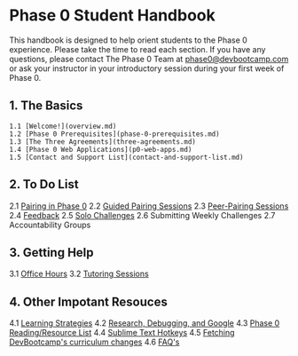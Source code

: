 # Phase 0 Student Handbook


This handbook is designed to help orient students to the Phase 0 experience. Please take the time to read each section. If you have any questions, please contact The Phase 0 Team at [phase0@devbootcamp.com](mailto:phase0@devbootcamp.com) or ask your instructor in your introductory session during your first week of Phase 0.

## 1. The Basics 

    1.1 [Welcome!](overview.md)
    1.2 [Phase 0 Prerequisites](phase-0-prerequisites.md)
    1.3 [The Three Agreements](three-agreements.md)
    1.4 [Phase 0 Web Applications](p0-web-apps.md)
    1.5 [Contact and Support List](contact-and-support-list.md)

## 2. To Do List 

2.1 [Pairing in Phase 0](pairing-in-phase-0.md)
2.2 [Guided Pairing Sessions](guided-pairing-sessions.md)
2.3 [Peer-Pairing Sessions](peer-pairing-sessions.md)
2.4 [Feedback](feedback.md)
2.5 [Solo Challenges](solo-challenges.md)
2.6 Submitting Weekly Challenges
2.7 Accountability Groups

## 3. Getting Help 

3.1 [Office Hours](office-hours.md)
3.2 [Tutoring Sessions](tutoring.md)

## 4. Other Impotant Resouces 

4.1 [Learning Strategies](learning-strategies.md)
4.2 [Research, Debugging, and Google](research-debugging-and-google.md)
4.3 [Phase 0 Reading/Resource List](resources.md)
4.4 [Sublime Text Hotkeys](hotkeys.md)
4.5 [Fetching DevBootcamp's curriculum changes](fetching-changes.md)
4.6 [FAQ's](FAQ.md)
